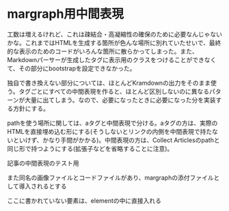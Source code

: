 # margraph用中間表現

工数は増えるけれど、これは疎結合・高凝縮性の確保のために必要なんじゃないかな。これまではHTMLを生成する箇所が色んな場所に別れていたせいで、最終的な表示のためのコードがいろんな箇所に散らかってしまった。また、Markdownパーサーが生成したタグに表示用のクラスをつけることができなくて、その部分にbootstrapを設定できなかった。

独自で書き換えない部分については、ほとんどKramdownの出力をそのまま使う。タグごとにすべての中間表現を作ると、ほとんど区別しないのに異なるパターンが大量に出てしまう。なので、必要になったときに必要になった分を実装する方針にする。

pathを使う場所に関しては、aタグと中間表現で分ける。aタグの方は、実際のHTMLを直接埋め込む形にする(そうしないとリンクの内側を中間表現で持たないといけず、かなり手間がかかる)。中間表現の方は、Collect Articlesのpathと同じ形で持つようにする(拡張子などを省略することに注意)。

記事の中間表現のテスト用

また同名の画像ファイルとコードファイルがあり、margraphの添付ファイルとして導入されるとする

ここに書かれていない要素は、elementの中に直接入れる

